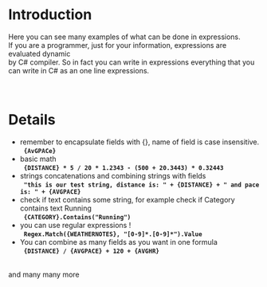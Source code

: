 # Introduction #

Here you can see many examples of what can be done in expressions.<br>
If you are a programmer, just for your information, expressions are evaluated dynamic<br>
by C# compiler. So in fact you can write in expressions everything that you can write in C# as an one line expressions.<br>
<br>
<br>
<h1>Details</h1>
<ul><li>remember to encapsulate fields with {}, name of field is case insensitive.<br>
<b><code> {AvGPACe} </code></b>
</li><li>basic math<br>
<b><code> {DISTANCE} * 5 / 20 * 1.2343 - (500 + 20.3443) * 0.32443 </code></b>
</li><li>strings concatenations and combining strings with fields<br>
<b><code> "this is our test string, distance is: " + {DISTANCE} + " and pace is: " + {AVGPACE} </code></b>
</li><li>check if text contains some string, for example check if Category contains text Running<br>
<b><code> {CATEGORY}.Contains("Running") </code></b>
</li><li>you can use regular expressions !<br>
<b><code> Regex.Match({WEATHERNOTES}, "[0-9]*.[0-9]*").Value </code></b>
</li><li>You can combine as many fields as you want in one formula<br>
<b><code> {DISTANCE} / {AVGPACE} + 120 + {AVGHR} </code></b></li></ul>

<br>
and many many more
